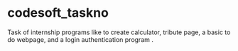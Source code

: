 # codesoft_taskno
Task of internship programs like to create calculator, tribute page, a basic to do webpage, and a login authentication program .
